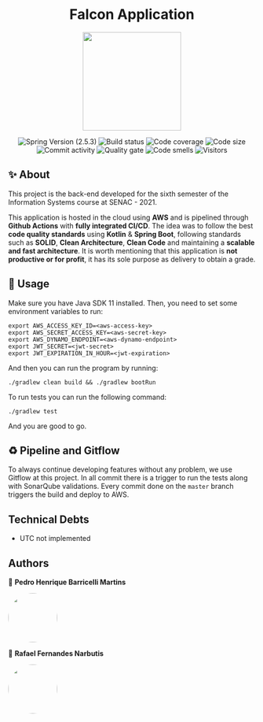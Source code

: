 <h1 align="center">Falcon Application</h1>
<p align="center">
  <img src="https://user-images.githubusercontent.com/47369865/134825658-8c2de1cd-083f-4efa-8fbe-866a2995accb.png" width="200">
</p>
<p align="center">
  <img src="https://img.shields.io/badge/spring-2.5.3-brightgreen"  alt="Spring Version (2.5.3)"/>
  <img src="https://img.shields.io/github/workflow/status/pi6-falcon/falcon/Falcon%20Build%20&%20Deployment"  alt="Build status"/>
  <img src="https://sonarcloud.io/api/project_badges/measure?project=pi6-falcon_falcon&metric=coverage"  alt=" Code coverage"/> 
  <img src="https://img.shields.io/github/languages/code-size/pi6-falcon/falcon"  alt="Code size"/>
  <img src="https://img.shields.io/github/commit-activity/m/pi6-falcon/falcon"  alt="Commit activity"/>
  <img src="https://sonarcloud.io/api/project_badges/measure?project=pi6-falcon_falcon&metric=alert_status"  alt="Quality gate"/>
  <img src="https://sonarcloud.io/api/project_badges/measure?project=pi6-falcon_falcon&metric=code_smells"  alt="Code smells"/>
  <img src="https://visitor-badge.glitch.me/badge?page_id=falcon-application"  alt="Visitors"/>
</p>

## ✨ About

This project is the back-end developed for the sixth semester of the Information Systems course at SENAC - 2021.

This application is hosted in the cloud using **AWS** and is pipelined through **Github Actions** with **fully
integrated CI/CD**. The idea was to follow the best **code quality standards** using **Kotlin** & **Spring Boot**,
following standards such as **SOLID**, **Clean Architecture**, **Clean Code** and maintaining a **scalable and fast
architecture**. It is worth mentioning that this application is **not productive or for profit**, it has its sole
purpose as delivery to obtain a grade.

## 🚀 Usage

Make sure you have Java SDK 11 installed. Then, you need to set some environment variables to run:

```shell
export AWS_ACCESS_KEY_ID=<aws-access-key>
export AWS_SECRET_ACCESS_KEY=<aws-secret-key>
export AWS_DYNAMO_ENDPOINT=<aws-dynamo-endpoint>
export JWT_SECRET=<jwt-secret>
export JWT_EXPIRATION_IN_HOUR=<jwt-expiration>
```

And then you can run the program by running:

```shell
./gradlew clean build && ./gradlew bootRun
```

To run tests you can run the following command:

```shell
./gradlew test
```

And you are good to go.

## ♻️ Pipeline and Gitflow

To always continue developing features without any problem, we use Gitflow at this project. In all commit there is a
trigger to run the tests along with SonarQube validations. Every commit done on the `master` branch triggers the build
and deploy to AWS.

## Technical Debts

- UTC not implemented

## Authors

👤 **Pedro Henrique Barricelli Martins**

<a href="https://github.com/eopit"><img src="https://github.com/eopit.png" height="auto" width="100" style="border-radius:50%"></a>

👤 **Rafael Fernandes Narbutis**

<a href="https://github.com/rafaelnarbutis"><img src="https://github.com/rafaelnarbutis.png" height="auto" width="100" style="border-radius:50%"></a>
